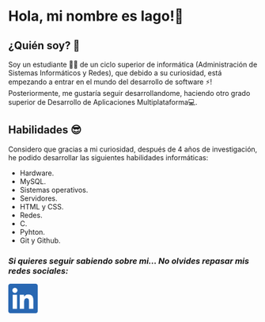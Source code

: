 # Hola, mi nombre es Iago!👋
    
## ¿Quién soy? 🤔

Soy un estudiante :student: de un ciclo superior de informática (Administración de Sistemas Informáticos y Redes), que debido a su curiosidad, está empezando a entrar en el mundo del desarrollo de software :zap:! Posteriormente, me gustaría seguir desarrollandome, haciendo otro grado superior de Desarrollo de Aplicaciones Multiplataforma:computer:. 

## Habilidades :sunglasses:

Considero que gracias a mi curiosidad, después de 4 años de investigación, he podido desarrollar las siguientes habilidades informáticas:

* Hardware.
* MySQL.
* Sistemas operativos.
* Servidores.
* HTML y CSS.
* Redes.
* C.
* Pyhton.
* Git y Github.

### ***Si quieres seguir sabiendo sobre mi... No olvides repasar mis redes sociales:***
<!--xd-->
<!--xd-->
<!--xd-->

<a href="https://www.linkedin.com/in/iago-valadez-medina-796997233/">
  <img
    width="60"
    alt="¡Sígueme en LinkedIn!"
    src="icons/linkedin.png"
  /></a>

<!--
**Factoid5378/Factoid5378** is a ✨ _special_ ✨ repository because its `README.md` (this file) appears on your GitHub profile.

Here are some ideas to get you started:

- 🔭 I’m currently working on ...
- 🌱 I’m currently learning ...
- 👯 I’m looking to collaborate on ...
- 🤔 I’m looking for help with ...
- 💬 Ask me about ...
- 📫 How to reach me: ...
- 😄 Pronouns: ...
- ⚡ Fun fact: ...
-->
